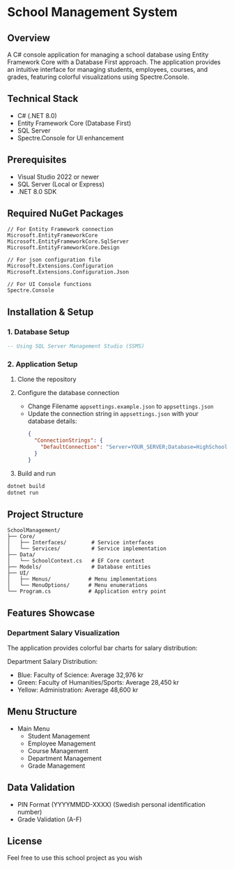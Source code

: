 ﻿# School Management System

## Overview
A C# console application for managing a school database using Entity Framework Core with a Database First approach. The application provides an intuitive interface for managing students, employees, courses, and grades, featuring colorful visualizations using Spectre.Console.

## Technical Stack
- C# (.NET 8.0)
- Entity Framework Core (Database First)
- SQL Server
- Spectre.Console for UI enhancement

## Prerequisites
- Visual Studio 2022 or newer
- SQL Server (Local or Express)
- .NET 8.0 SDK

## Required NuGet Packages
```shell
// For Entity Framework connection
Microsoft.EntityFrameworkCore
Microsoft.EntityFrameworkCore.SqlServer
Microsoft.EntityFrameworkCore.Design

// For json configuration file
Microsoft.Extensions.Configuration
Microsoft.Extensions.Configuration.Json

// For UI Console functions 
Spectre.Console
```

## Installation & Setup

### 1. Database Setup
```sql
-- Using SQL Server Management Studio (SSMS)
```

### 2. Application Setup
1. Clone the repository

2. Configure the database connection
   - Change Filename `appsettings.example.json` to `appsettings.json`
   - Update the connection string in `appsettings.json` with your database details:
     ```json
     {
       "ConnectionStrings": {
         "DefaultConnection": "Server=YOUR_SERVER;Database=HighSchool;Trusted_Connection=True;TrustServerCertificate=True;"
       }
     }
     ```

3. Build and run
```bash
dotnet build
dotnet run
```

## Project Structure
```
SchoolManagement/
├── Core/
│   ├── Interfaces/        # Service interfaces
│   └── Services/          # Service implementation
├── Data/
│   └── SchoolContext.cs   # EF Core context
├── Models/                # Database entities
├── UI/
│   ├── Menus/            # Menu implementations
│   └── MenuOptions/      # Menu enumerations
└── Program.cs            # Application entry point
```

## Features Showcase

### Department Salary Visualization
The application provides colorful bar charts for salary distribution:

Department Salary Distribution:
- Blue: Faculty of Science: Average 32,976 kr
- Green: Faculty of Humanities/Sports: Average 28,450 kr
- Yellow: Administration: Average 48,600 kr

## Menu Structure
- Main Menu
  - Student Management
  - Employee Management
  - Course Management
  - Department Management
  - Grade Management

## Data Validation
- PIN Format (YYYYMMDD-XXXX) (Swedish personal identification number)
- Grade Validation (A-F)

## License
Feel free to use this school project as you wish 
